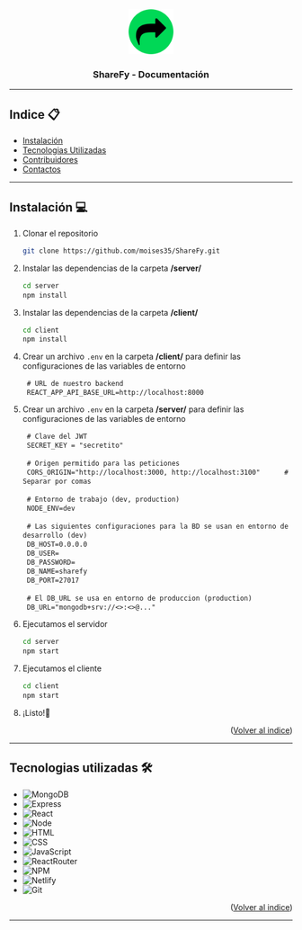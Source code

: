<!-- Cabecera principal -->
<div align="center">
  <a href="https://github.com/moises35/ShareFy">
    <img src="./readme/sharefy_logo.png" alt="Logo ShareFy" width="80" height="80">
  </a>

  <h3 align="center">ShareFy - Documentación</h3>
</div>



-----------------------------------------------------------------------  
<!-- Cabecera del indice -->
<div id="top"></div>  

## Indice 📋
<ul>
    <li><a href="#instalación-">Instalación</a></li>
    <li><a href="#tecnologias-utilizadas-🛠">Tecnologias Utilizadas</a></li>
    <li><a href="#contribuidores">Contribuidores</a></li>
    <li><a href="#contactos">Contactos</a></li>
</ul>


-----------------------------------------------------------------------
<!-- Instalación -->
## Instalación 💻 

1. Clonar el repositorio
   ```sh
   git clone https://github.com/moises35/ShareFy.git
   ```
2. Instalar las dependencias de la carpeta **/server/**
   ```sh
   cd server
   npm install
   ```
3. Instalar las dependencias de la carpeta **/client/**
   ```sh
   cd client
   npm install
   ```
4. Crear un archivo `.env` en la carpeta **/client/** para definir las configuraciones de las variables de entorno
   ```config
    # URL de nuestro backend 
    REACT_APP_API_BASE_URL=http://localhost:8000
   ```
5. Crear un archivo `.env` en la carpeta **/server/** para definir las configuraciones de las variables de entorno
   ```config
    # Clave del JWT 
    SECRET_KEY = "secretito"

    # Origen permitido para las peticiones
    CORS_ORIGIN="http://localhost:3000, http://localhost:3100"      # Separar por comas

    # Entorno de trabajo (dev, production)
    NODE_ENV=dev

    # Las siguientes configuraciones para la BD se usan en entorno de desarrollo (dev)
    DB_HOST=0.0.0.0
    DB_USER=
    DB_PASSWORD=
    DB_NAME=sharefy
    DB_PORT=27017

    # El DB_URL se usa en entorno de produccion (production)
    DB_URL="mongodb+srv://<>:<>@..."
   ```
6. Ejecutamos el servidor
    ```sh
    cd server
    npm start
    ```
7. Ejecutamos el cliente
    ```sh
    cd client
    npm start
    ```
6. ¡Listo!🚀


<p align="right">(<a href="#top">Volver al indice</a>)</p> 

-----------------------------------------------------------------------
<!-- Tecnologias utilizadas -->
## Tecnologias utilizadas 🛠


- ![MongoDB]
- ![Express]   
- ![React]
- ![Node]  
- ![HTML]   
- ![CSS]   
- ![JavaScript]   
- ![ReactRouter]
- ![NPM]
- ![Netlify]
- ![Git]


<p align="right">(<a href="#top">Volver al indice</a>)</p> 

-----------------------------------------------------------------------




<!-- Links a las imagenes de los lenguajes -->
[MongoDB]: https://img.shields.io/badge/MongoDB-4EA94B?style=for-the-badge&logo=mongodb&logoColor=white
[Express]: https://img.shields.io/badge/express.js-%23404d59.svg?style=for-the-badge&logo=express&logoColor=%2361DAFB
[React]: https://img.shields.io/badge/React-20232A?style=for-the-badge&logo=react&logoColor=61DAFB
[Node]: https://img.shields.io/badge/Node.js-43853D?style=for-the-badge&logo=node.js&logoColor=white
[HTML]: https://img.shields.io/badge/HTML5-E34F26?style=for-the-badge&logo=html5&logoColor=white
[CSS]: https://img.shields.io/badge/CSS3-1572B6?style=for-the-badge&logo=css3&logoColor=white
[Javascript]: https://img.shields.io/badge/JavaScript-F7DF1E?style=for-the-badge&logo=javascript&logoColor=black
[ReactRouter]: https://img.shields.io/badge/React_Router-CA4245?style=for-the-badge&logo=react-router&logoColor=white
[Netlify]: https://img.shields.io/badge/Netlify-00C7B7?style=for-the-badge&logo=netlify&logoColor=white
[Git]: https://img.shields.io/badge/GIT-E44C30?style=for-the-badge&logo=git&logoColor=white
[NPM]: https://img.shields.io/badge/NPM-2D3136.svg?style=for-the-badge&logo=npm&logoColor=white
